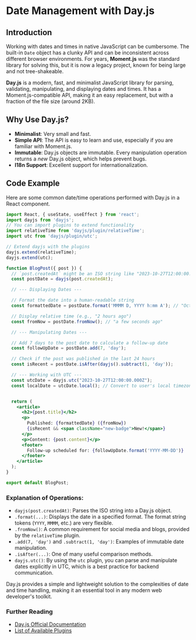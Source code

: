 # Date Management with Day.js

## Introduction

Working with dates and times in native JavaScript can be cumbersome. The built-in `Date` object has a clunky API and can be inconsistent across different browser environments. For years, **Moment.js** was the standard library for solving this, but it is now a legacy project, known for being large and not tree-shakeable.

**Day.js** is a modern, fast, and minimalist JavaScript library for parsing, validating, manipulating, and displaying dates and times. It has a Moment.js-compatible API, making it an easy replacement, but with a fraction of the file size (around 2KB).

## Why Use Day.js?

*   **Minimalist**: Very small and fast.
*   **Simple API**: The API is easy to learn and use, especially if you are familiar with Moment.js.
*   **Immutable**: Day.js objects are immutable. Every manipulation operation returns a *new* Day.js object, which helps prevent bugs.
*   **I18n Support**: Excellent support for internationalization.

## Code Example

Here are some common date/time operations performed with Day.js in a React component.

```jsx
import React, { useState, useEffect } from 'react';
import dayjs from 'dayjs';
// You can import plugins to extend functionality
import relativeTime from 'dayjs/plugin/relativeTime';
import utc from 'dayjs/plugin/utc';

// Extend dayjs with the plugins
dayjs.extend(relativeTime);
dayjs.extend(utc);

function BlogPost({ post }) {
  // `post.createdAt` might be an ISO string like "2023-10-27T12:00:00.000Z"
  const postDate = dayjs(post.createdAt);

  // --- Displaying Dates ---

  // Format the date into a human-readable string
  const formattedDate = postDate.format('MMMM D, YYYY h:mm A'); // "October 27, 2023 8:00 AM" (in local time)

  // Display relative time (e.g., "2 hours ago")
  const fromNow = postDate.fromNow(); // "a few seconds ago"

  // --- Manipulating Dates ---

  // Add 7 days to the post date to calculate a follow-up date
  const followUpDate = postDate.add(7, 'day');

  // Check if the post was published in the last 24 hours
  const isRecent = postDate.isAfter(dayjs().subtract(1, 'day'));

  // --- Working with UTC ---
  const utcDate = dayjs.utc("2023-10-27T12:00:00.000Z");
  const localDate = utcDate.local(); // Convert to user's local timezone


  return (
    <article>
      <h2>{post.title}</h2>
      <p>
        Published: {formattedDate} ({fromNow})
        {isRecent && <span className="new-badge">New!</span>}
      </p>
      <p>Content: {post.content}</p>
      <footer>
        Follow-up scheduled for: {followUpDate.format('YYYY-MM-DD')}
      </footer>
    </article>
  );
}

export default BlogPost;
```

### Explanation of Operations:
*   `dayjs(post.createdAt)`: Parses the ISO string into a Day.js object.
*   `.format(...)`: Displays the date in a specified format. The format string tokens (`YYYY`, `MMMM`, etc.) are very flexible.
*   `.fromNow()`: A common requirement for social media and blogs, provided by the `relativeTime` plugin.
*   `.add(7, 'day')` and `.subtract(1, 'day')`: Examples of immutable date manipulation.
*   `.isAfter(...)`: One of many useful comparison methods.
*   `dayjs.utc()`: By using the `utc` plugin, you can parse and manipulate dates explicitly in UTC, which is a best practice for backend communication.

Day.js provides a simple and lightweight solution to the complexities of date and time handling, making it an essential tool in any modern web developer's toolkit.

<div class="further-reading">
<h3>Further Reading</h3>
<ul>
  <li><a href="https://day.js.org/docs/en/getting-started/overview" target="_blank" rel="noopener noreferrer">Day.js Official Documentation</a></li>
  <li><a href="https://day.js.org/docs/en/plugin/plugin" target="_blank" rel="noopener noreferrer">List of Available Plugins</a></li>
</ul>
</div>